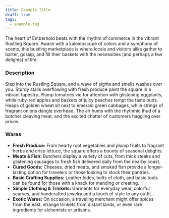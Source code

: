 ```yaml
---
title: Example Title
draft: true
tags:
  - example-tag
---
```

The heart of Emberhold beats with the rhythm of commerce in the vibrant Rustling Square. Awash with a kaleidoscope of colors and a symphony of scents, this bustling marketplace is where locals and visitors alike gather to barter, gossip, and fill their baskets with the necessities (and perhaps a few delights) of life.

### Description
Step into the Rustling Square, and a wave of sights and smells washes over you. Sturdy stalls overflowing with fresh produce paint the square in a vibrant tapestry. Plump tomatoes vie for attention with glistening eggplants, while ruby-red apples and baskets of juicy peaches tempt the taste buds. Heaps of golden wheat sit next to emerald green cabbages, while strings of fragrant onions dangle overhead. The air hums with the rhythmic thud of a butcher cleaving meat, and the excited chatter of customers haggling over prices.
### Wares
- **Fresh Produce:** From hearty root vegetables and plump fruits to fragrant herbs and crisp lettuce, the square offers a bounty of seasonal delights.
- **Meats & Fish:** Butchers display a variety of cuts, from thick steaks and glistening sausages to fresh fish delivered daily from the nearby coast.
- **Cured Goods:** Cheeses, dried meats, and smoked fish provide a longer-lasting option for travelers or those looking to stock their pantries.
- **Basic Crafting Supplies:** Leather hides, bolts of cloth, and basic tools can be found for those with a knack for mending or creating.
- **Simple Clothing & Trinkets:** Garments for everyday wear, colorful scarves, and handcrafted jewelry add a touch of style to any outfit.
- **Exotic Wares:** On occasion, a traveling merchant might offer spices from the east, strange trinkets from distant lands, or even rare ingredients for alchemists or artisans.